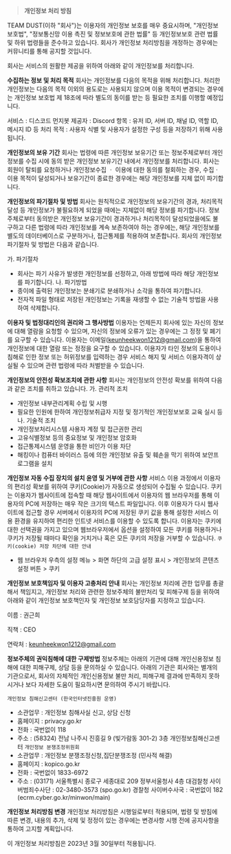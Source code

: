 > **개인정보 처리 방침**

TEAM DUST(이하 "회사")는 이용자의 개인정보 보호를 매우 중요시하며, "개인정보보호법", "정보통신망 이용 촉진 및 정보보호에 관한 법률" 등 개인정보보호 관련 법률 및 하위 법령들을 준수하고 있습니다. 회사가 개인정보 처리방침을 개정하는 경우에는 커뮤니티를 통해 공지할 것입니다.

회사는 서비스의 원활한 제공을 위하여 아래와 같이 개인정보를 처리합니다.

**수집하는 정보 및 처리 목적**
회사는 개인정보를 다음의 목적을 위해 처리합니다. 처리한 개인정보는 다음의 목적 이외의 용도로는 사용되지 않으며 이용 목적이 변경되는 경우에는 개인정보 보호법 제 18조에 따라 별도의 동이를 받는 등 필요한 조치를 이행할 예정입니다.

서비스 : 디스코드 먼지봇
제공자 : Discord
항목 : 유저 ID, 서버 ID, 채널 ID, 역할 ID, 메시지 ID 등
처리 목적 : 사용자 식별 및 사용자가 설정한 구성 등을 저장하기 위해 사용됩니다.

**개인정보의 보유 기간**
회사는 법령에 따른 개인정보 보유기간 또는 정보주체로부터 개인정보를 수집 시에 동의 받은 개인정보 보유기간 내에서 개인정보를 처리합니다. 회사는 회원이 탈퇴를 요청하거나 개인정보수집 ㆍ 이용에 대한 동의를 철회하는 경우, 수집ㆍ이용 목적이 달성되거나 보유기간이 종료한 경우에는 해당 개인정보를 지체 없이 파기합니다.

**개인정보의 파기절차 및 방법**
회사는 원칙적으로 개인정보의 보유기간의 경과, 처리목적 달성 등 개인정보가 불필요하게 되었을 때에는 지체없이 해당 정보를 파기합니다.
정보주체로부터 동의받은 개인정보 보유기간이 경과하거나 처리목적이 달성되었을에도 불구하고 다른 법령에 따라 개인정보를 계속 보존하여야 하는 경우에는, 해당 개인정보를 별도의 데이터베이스로 구분하거나, 접근통제를 적용하여 보존합니다.
회사의 개인정보 파기절차 및 방법은 다음과 같습니다.

가. 파기절차

- 회사는 파기 사유가 발생한 개인정보를 선정하고, 아래 방법에 따라 해당 개인정보를 파기합니다.
  나. 파기방법
- 종이에 출력된 개인정보는 분쇄기로 분쇄하거나 소각을 통하여 파기합니다.
- 전자적 파일 형태로 저장된 개인정보는 기록을 재생할 수 없는 기술적 방법을 사용하여 삭제합니다.

**이용자 및 법정대리인의 권리와 그 행사방법**
이용자는 언제든지 회사에 있는 자신의 정보에 대해 열람을 요청할 수 있으며, 자신의 정보에 오류가 있는 경우에는 그 정정 및 폐기를 요구할 수 있습니다.
이용자는 이메일(keunheekwon1212@gmail.com)을 통하여 개인정보에 대한 열람 또는 정정을 요구할 수 있습니다.
이용자가 타인 정보의 도용이나 침해로 인한 정보 또는 허위정보를 입력하는 경우 서비스 해지 및 서비스 이용자격이 상실될 수 있으며 관련 법령에 따라 처벌받을 수 있습니다.

**개인정보의 안전성 확보조치에 관한 사항**
회사는 개인정보의 안전성 확보를 위하여 다음과 같은 조치를 취하고 있습니다.
가. 관리적 조치

- 개인정보 내부관리계획 수립 및 시행
- 필요한 인원에 한하여 개인정보취급자 지정 및 정기적인 개인정보보호 교육 실시 등
  나. 기술적 조치
- 개인정보처리시스템 사용자 계정 및 접근권한 관리
- 고유식별정보 등의 중요정보 및 개인정보 암호화
- 접근통제시스템 운영을 통한 비인가 이용 차단
- 해킹이나 컴퓨터 바이러스 등에 의한 개인정보 유출 및 훼손을 막기 위하여 보안프로그램을 설치

**개인정보 자동 수집 장치의 설치 윤영 및 거부에 관한 사항**
서비스 이용 과정에서 이용자의 편리성 확보를 위하여 쿠키(Cookie)가 자동으로 생성되어 수집될 수 있습니다. 쿠키는 이용자가 웹사이트에 접속할 때 해당 웹사이트에서 이용자의 웹 브라우저를 통해 이용자의 PC에 저장하는 매우 작은 크기의 텍스트 파일입니다. 이후 이용자가 다시 웹사이트에 접근할 경우 서버에서 이용자의 PC에 저장된 쿠키 값을 통해 설정한 서비스 이용 환경을 유지하여 편리한 인트넷 서비스를 이용할 수 있도록 합니다.
이용자는 쿠키에 대한 선택권을 가지고 있으며 웹브라우저에서 옵션을 설정하여 모든 쿠키를 허용하거나 쿠키가 저장될 때마다 확인을 거치거나 혹은 모든 쿠키의 저장을 거부할 수 있습니다.
`쿠키(cookie) 저장 차단에 대한 안내`

- 웹 브라우저 우측의 설정 메뉴 > 화면 하단의 고급 설정 표시 > 개인정보의 콘텐츠 설정 버튼 > 쿠키

**개인정보 보호책임자 및 이용자 고충처리 안내**
회사는 개인정보 처리에 관한 업무를 총괄해서 책임지고, 개인정보 처리와 관련한 정보주체의 불만처리 및 피해구제 등을 위하여 아래와 같이 개인정보 보호책인자 및 개인정보 보호담당자를 지정하고 있습니다.

이름 : 권근희

직책 : CEO

연락처 : keunheekwon1212@gmail.com

**정보주체의 권익침해에 대한 구제방법**
정보주체는 아래의 기관에 대해 개인신용정보 침해에 대한 피해구제, 상담 등을 문의하실 수 있습니다. 아래의 기관은 회사와는 별개의 기관으로서, 회사의 자체적인 개인신용정보 불만 처리, 피해구제 결과에 만족하지 못하시거나 보다 자세한 도움이 필요하시면 문의하여 주시기 바랍니다.

`개인정보 침해신고센터 (한국인터넷진흥원 운영)`

- 소관업무 : 개인정보 침해사실 신고, 상담 신청
- 홈페이지 : privacy.go.kr
- 전화 : 국번없이 118
- 주소 : (58324) 전남 나주시 진흥길 9 (빛가람동 301-2) 3층 개인정보침해신고센터
  `개인정보 분쟁조정위원회`
- 소관업무 : 개인정보 분쟁조정신청,집단분쟁조정 (민사적 해결)
- 홈페이지 : kopico.go.kr
- 전화 : 국번없이 1833-6972
- 주소 : (03171) 서울특별시 종로구 세종대로 209 정부서울청사 4층
  대검찰청 사이버범죄수사단 : 02-3480-3573 (spo.go.kr)
  경찰청 사이버수사국 : 국번없이 182 (ecrm.cyber.go.kr/minwon/main)

**개인정보 처리방침 변경**
개인정보 처리방침은 시행일로부터 적용되며, 법령 및 방침에 따른 변경, 내용의 추가, 삭제 및 정정이 있는 경우에는 변경사항 시행 전에 공지사항을 통하여 고지할 계획입니다.

이 개인정보 처리방침은 2023년 3월 30일부터 적용됩니다.
